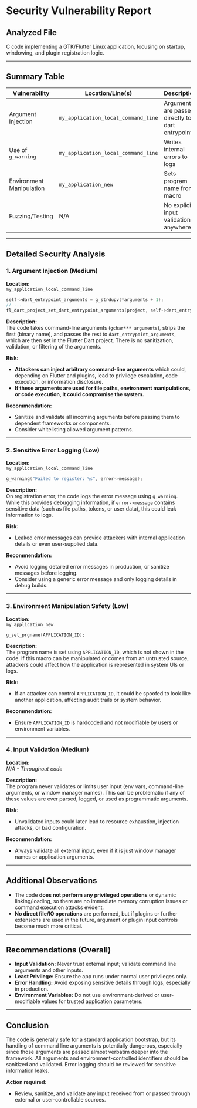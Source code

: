 # Security Vulnerability Report

## Analyzed File

C code implementing a GTK/Flutter Linux application, focusing on startup, windowing, and plugin registration logic.

---

## Summary Table

| Vulnerability           | Location/Line(s)           | Description                                          | Severity   | Notes                      |
|-------------------------|----------------------------|------------------------------------------------------|------------|----------------------------|
| Argument Injection      | `my_application_local_command_line` | Arguments are passed directly to dart entrypoint     | Medium     | No sanitization performed  |
| Use of `g_warning`      | `my_application_local_command_line` | Writes internal errors to logs                       | Low        | Could leak internal state  |
| Environment Manipulation| `my_application_new`       | Sets program name from macro                         | Low        | Threat if macro not safe   |
| Fuzzing/Testing         | N/A                        | No explicit input validation anywhere                | Medium     | Should sanitize input      |


---

## Detailed Security Analysis

### 1. Argument Injection (Medium)

**Location:**  
`my_application_local_command_line`

```c
self->dart_entrypoint_arguments = g_strdupv(*arguments + 1);
// ...
fl_dart_project_set_dart_entrypoint_arguments(project, self->dart_entrypoint_arguments);
```

**Description:**  
The code takes command-line arguments (`gchar*** arguments`), strips the first (binary name), and passes the rest to `dart_entrypoint_arguments`, which are then set in the Flutter Dart project. There is no sanitization, validation, or filtering of the arguments. 

**Risk:**  
- **Attackers can inject arbitrary command-line arguments** which could, depending on Flutter and plugins, lead to privilege escalation, code execution, or information disclosure.
- **If these arguments are used for file paths, environment manipulations, or code execution, it could compromise the system.**

**Recommendation:**  
- Sanitize and validate all incoming arguments before passing them to dependent frameworks or components.
- Consider whitelisting allowed argument patterns.

---

### 2. Sensitive Error Logging (Low)

**Location:**  
`my_application_local_command_line`

```c
g_warning("Failed to register: %s", error->message);
```

**Description:**  
On registration error, the code logs the error message using `g_warning`. While this provides debugging information, if `error->message` contains sensitive data (such as file paths, tokens, or user data), this could leak information to logs.

**Risk:**  
- Leaked error messages can provide attackers with internal application details or even user-supplied data.

**Recommendation:**  
- Avoid logging detailed error messages in production, or sanitize messages before logging.
- Consider using a generic error message and only logging details in debug builds.

---

### 3. Environment Manipulation Safety (Low)

**Location:**  
`my_application_new`

```c
g_set_prgname(APPLICATION_ID);
```

**Description:**  
The program name is set using `APPLICATION_ID`, which is not shown in the code. If this macro can be manipulated or comes from an untrusted source, attackers could affect how the application is represented in system UIs or logs.

**Risk:**  
- If an attacker can control `APPLICATION_ID`, it could be spoofed to look like another application, affecting audit trails or system behavior.

**Recommendation:**  
- Ensure `APPLICATION_ID` is hardcoded and not modifiable by users or environment variables.

---

### 4. Input Validation (Medium)

**Location:**  
*N/A - Throughout code*

**Description:**  
The program never validates or limits user input (env vars, command-line arguments, or window manager names). This can be problematic if any of these values are ever parsed, logged, or used as programmatic arguments.

**Risk:**  
- Unvalidated inputs could later lead to resource exhaustion, injection attacks, or bad configuration.

**Recommendation:**  
- Always validate all external input, even if it is just window manager names or application arguments.

---

## Additional Observations

- The code **does not perform any privileged operations** or dynamic linking/loading, so there are no immediate memory corruption issues or command execution attacks evident.
- **No direct file/IO operations** are performed, but if plugins or further extensions are used in the future, argument or plugin input controls become much more critical.

---

## Recommendations (Overall)

- **Input Validation:** Never trust external input; validate command line arguments and other inputs.
- **Least Privilege:** Ensure the app runs under normal user privileges only.
- **Error Handling:** Avoid exposing sensitive details through logs, especially in production.
- **Environment Variables:** Do not use environment-derived or user-modifiable values for trusted application parameters.

---

## Conclusion

The code is generally safe for a standard application bootstrap, but its handling of command line arguments is potentially dangerous, especially since those arguments are passed almost verbatim deeper into the framework. All arguments and environment-controlled identifiers should be sanitized and validated. Error logging should be reviewed for sensitive information leaks. 

**Action required:**  
- Review, sanitize, and validate any input received from or passed through external or user-controllable sources.